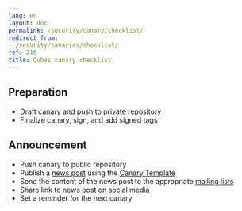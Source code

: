 ```yaml
---
lang: en
layout: doc
permalink: /security/canary/checklist/
redirect_from:
- /security/canaries/checklist/
ref: 216
title: Qubes canary checklist
---
```


## Preparation

* Draft canary and push to private repository
* Finalize canary, sign, and add signed tags

## Announcement

* Push canary to public repository
* Publish a [news post](/news/) using the [Canary
  Template](/security/canary/template/)
* Send the content of the news post to the appropriate [mailing
  lists](/support/)
* Share link to news post on social media
* Set a reminder for the next canary
